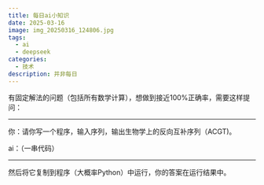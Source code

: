 ```yaml
---
title: 每日ai小知识
date: 2025-03-16
image: img_20250316_124806.jpg
tags:
  - ai
  - deepseek
categories:
  - 技术
description: 并非每日
---
```

有固定解法的问题（包括所有数学计算），想做到接近100%正确率，需要这样提问：

***
你：请你写一个程序，输入序列，输出生物学上的反向互补序列（ACGT)。

ai：（一串代码）
***
然后将它复制到程序（大概率Python）中运行，你的答案在运行结果中。
